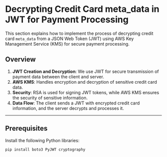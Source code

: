 # Decrypting Credit Card meta_data in JWT for Payment Processing

This section explains how to implement the process of decrypting credit card `meta_data` from a JSON Web Token (JWT) using AWS Key Management Service (KMS) for secure payment processing.

## Overview

1. **JWT Creation and Decryption**: We use JWT for secure transmission of payment data between the client and server.
2. **AWS KMS**: Handles encryption and decryption of sensitive credit card data.
3. **Security**: RSA is used for signing JWT tokens, while AWS KMS ensures the security of sensitive information.
4. **Data Flow**: The client sends a JWT with encrypted credit card information, and the server decrypts and processes it.

---

## Prerequisites

Install the following Python libraries:

```bash
pip install boto3 PyJWT cryptography
